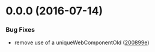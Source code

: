 <a name="0.0.0"></a>
# 0.0.0 (2016-07-14)


### Bug Fixes

* remove use of a uniqueWebComponentOld ([200899e](https://bitbucket.org/atlassian/atlaskit/commits/200899e))



